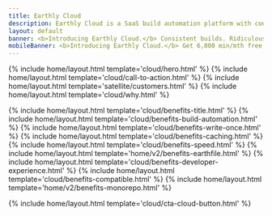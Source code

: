 ```yaml
---
title: Earthly Cloud
description: Earthly Cloud is a SaaS build automation platform with consistent builds; an instantly available build cache for ridiculous build speed; a next-gen developer experience; and that works seamlessly with any CI.
layout: default
banner: <b>Introducing Earthly Cloud.</b> Consistent builds. Ridiculous speed. Next-gen developer experience. Works with any CI. Get 6,000 min/mth free! <a href="https://earthly.dev/blog/earthly-cloud-free-tier-launch/" onclick="bannerLinkClick()">Learn more</a>.
mobileBanner: <b>Introducing Earthly Cloud.</b> Get 6,000 min/mth free! <a href="https://earthly.dev/blog/earthly-cloud-free-tier-launch/" onclick="bannerLinkClick()">Learn more</a>.
---
```


{% include home/layout.html template='cloud/hero.html' %}
{% include home/layout.html template='cloud/call-to-action.html' %}
{% include home/layout.html template='satellite/customers.html' %}
{% include home/layout.html template='cloud/why.html' %}

{% include home/layout.html template='cloud/benefits-title.html' %}
{% include home/layout.html template='cloud/benefits-build-automation.html' %}
{% include home/layout.html template='cloud/benefits-write-once.html' %}
{% include home/layout.html template='cloud/benefits-caching.html' %}
{% include home/layout.html template='cloud/benefits-speed.html' %}
{% include home/layout.html template='home/v2/benefits-earthfile.html' %}
{% include home/layout.html template='cloud/benefits-developer-experience.html' %}
{% include home/layout.html template='cloud/benefits-compatible.html' %}
{% include home/layout.html template='home/v2/benefits-monorepo.html' %}

{% include home/layout.html template='cloud/cta-cloud-button.html' %}
